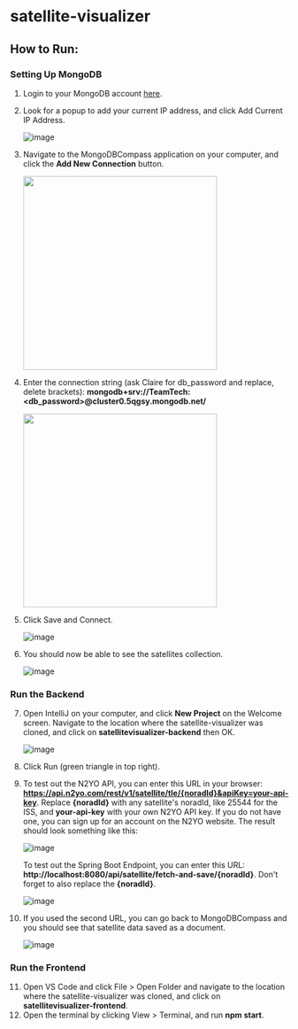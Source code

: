 # satellite-visualizer

## How to Run:

### Setting Up MongoDB
1. Login to your MongoDB account [here](https://account.mongodb.com/account/login).
2. Look for a popup to add your current IP address, and click Add Current IP Address.
   
   ![image](https://github.com/user-attachments/assets/115d8910-2c2a-4b16-b072-d188f0c10f5c)
   
3. Navigate to the MongoDBCompass application on your computer, and click the **Add New Connection** button.

   <img src="https://github.com/user-attachments/assets/8210825a-1f50-475e-8fa3-61504fd94f87" width="350"/>
   
5. Enter the connection string (ask Claire for db_password and replace, delete brackets): **mongodb+srv://TeamTech:<db_password>@cluster0.5qgsy.mongodb.net/**

   <img src="https://github.com/user-attachments/assets/6729de1c-ad6d-48c2-b5ba-815e7a40b098" width="350"/>
   
7. Click Save and Connect.

   ![image](https://github.com/user-attachments/assets/778840bd-7df4-40c3-96ce-1f3e6fbed872)
   
9. You should now be able to see the satellites collection.

   ![image](https://github.com/user-attachments/assets/fc2d6ad5-9499-44e8-a399-61305872ec4a)
   

### Run the Backend
7. Open IntelliJ on your computer, and click **New Project** on the Welcome screen. Navigate to the location where the satellite-visualizer was cloned, and click on **satellitevisualizer-backend** then OK.

   ![image](https://github.com/user-attachments/assets/4915f6c8-9e5f-4076-9faa-8bd7dad16395)
   
8. Click Run (green triangle in top right).
9. To test out the N2YO API, you can enter this URL in your browser: **https://api.n2yo.com/rest/v1/satellite/tle/{noradId}&apiKey=your-api-key**. Replace **{noradId}** with any satellite's noradId, like 25544 for the ISS, and **your-api-key** with your own N2YO API key. If you do not have one, you can sign up for an account on the N2YO website. The result should look something like this:

   ![image](https://github.com/user-attachments/assets/81c3dc5e-29a7-4a2f-a9c7-09aeefce7034)

   To test out the Spring Boot Endpoint, you can enter this URL: **http://localhost:8080/api/satellite/fetch-and-save/{noradId}**. Don't forget to also replace the **{noradId}**.

   ![image](https://github.com/user-attachments/assets/2a7d9d78-748b-4201-bedd-e94b90b55077)
   
11. If you used the second URL, you can go back to MongoDBCompass and you should see that satellite data saved as a document.

    ![image](https://github.com/user-attachments/assets/ced2136d-e22d-42a7-af16-9a9ed4bd25f9)


### Run the Frontend
11. Open VS Code and click File > Open Folder and navigate to the location where the satellite-visualizer was cloned, and click on **satellitevisualizer-frontend**.
12. Open the terminal by clicking View > Terminal, and run **npm start**.
